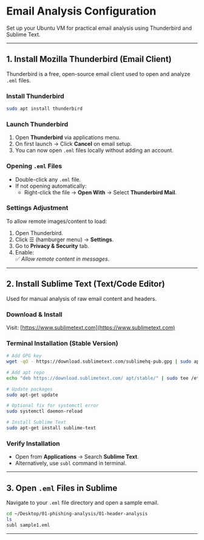 # Email Analysis Configuration 

Set up your Ubuntu VM for practical email analysis using Thunderbird and Sublime Text.

---

## 1. Install Mozilla Thunderbird (Email Client)

Thunderbird is a free, open-source email client used to open and analyze `.eml` files.

###  Install Thunderbird
```bash
sudo apt install thunderbird
```

###  Launch Thunderbird
1. Open **Thunderbird** via applications menu.
2. On first launch → Click **Cancel** on email setup.
3. You can now open `.eml` files locally without adding an account.

###  Opening `.eml` Files
- Double-click any `.eml` file.
- If not opening automatically:
  - Right-click the file → **Open With** → Select **Thunderbird Mail**.

###  Settings Adjustment
To allow remote images/content to load:
1. Open Thunderbird.
2. Click ☰ (hamburger menu) → **Settings**.
3. Go to **Privacy & Security** tab.
4. Enable:  
   ✅ *Allow remote content in messages*.

---

##  2. Install Sublime Text (Text/Code Editor)

Used for manual analysis of raw email content and headers.

###  Download & Install
Visit: [https://www.sublimetext.com](https://www.sublimetext.com)

### Terminal Installation (Stable Version)
```bash
# Add GPG key
wget -qO - https://download.sublimetext.com/sublimehq-pub.gpg | sudo apt-key add -

# Add apt repo
echo "deb https://download.sublimetext.com/ apt/stable/" | sudo tee /etc/apt/sources.list.d/sublime-text.list

# Update packages
sudo apt-get update

# Optional fix for systemctl error
sudo systemctl daemon-reload

# Install Sublime Text
sudo apt-get install sublime-text
```

###  Verify Installation
- Open from **Applications** → Search **Sublime Text**.
- Alternatively, use `subl` command in terminal.

---

## 3. Open `.eml` Files in Sublime

Navigate to your `.eml` file directory and open a sample email.

```bash
cd ~/Desktop/01-phishing-analysis/01-header-analysis
ls
subl sample1.eml
```

---

